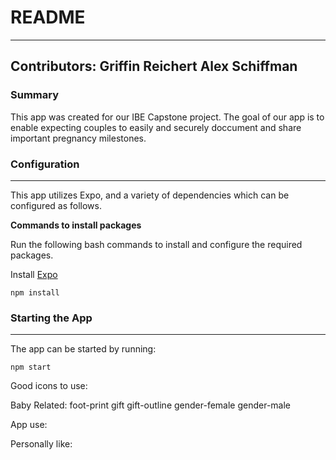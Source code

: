 # README #
---
**Contributors**:
Griffin Reichert
Alex Schiffman
---

### Summary ###

This app was created for our IBE Capstone project. The goal of our app is to enable expecting couples to easily and securely doccument and share important pregnancy milestones. 

### Configuration ###
---
This app utilizes Expo, and a variety of dependencies which can be configured as follows.

**Commands to install packages**

Run the following bash commands to install and configure the required packages.

Install [Expo](https://docs.expo.io/get-started/installation/)
```
npm install
```


### Starting the App ###
---
The app can be started by running:
```
npm start
```

Good icons to use:

Baby Related:
foot-print
gift
gift-outline
gender-female
gender-male


App use:


Personally like:
